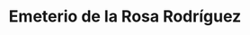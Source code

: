 ---
title: "Emeterio de la Rosa Rodríguez"
url: /villarramiel/emeterio-de-la-rosa-rodriguez/
shop: Bestattungen
---